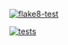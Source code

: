 [![flake8-test](https://github.com/Bazap455/hexlet_pytest/actions/workflows/flake8.yml/badge.svg)](https://github.com/Bazap455/hexlet_pytest/actions/workflows/flake8.yml)


[![tests](https://github.com/Bazap455/hexlet_pytest/actions/workflows/tests.yml/badge.svg)](https://github.com/Bazap455/hexlet_pytest/actions/workflows/tests.yml)